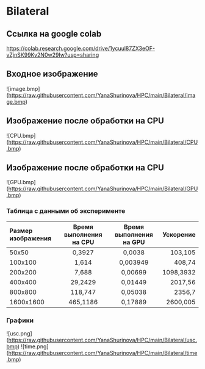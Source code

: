 # Bilateral

## Ссылка на google colab
https://colab.research.google.com/drive/1ycuul87ZX3eOF-vZjnSK99Kv2N0w29Iw?usp=sharing

## Входное изображение
![image.bmp] (https://raw.githubusercontent.com/YanaShurinova/HPC/main/Bilateral/image.bmp)

## Изображение после обработки на CPU
![CPU.bmp] (https://raw.githubusercontent.com/YanaShurinova/HPC/main/Bilateral/CPU.bmp)

## Изображение после обработки на CPU
![GPU.bmp] (https://raw.githubusercontent.com/YanaShurinova/HPC/main/Bilateral/GPU.bmp)


### Таблица с данными об эксперименте
| Размер изображения  | Время выполнения на CPU  | Время выполнения на GPU| Ускорение |
|:------------------- |:------------------------:|:----------------------:| ---------:|
| 50х50               | 0,3927                   | 0,0038                 | 103,105   |
| 100х100             | 1,614                    | 0,003949               | 408,74    |
| 200х200             | 7,688                    | 0,00699                | 1098,3932 |
| 400х400             | 29,2429                  | 0,01449                | 2017,56   |
| 800х800             | 118,747                  | 0,05038                | 2356,7    |
| 1600х1600           | 465,1186                 | 0,17889                | 2600,005  |


### Графики
![usc.png] (https://raw.githubusercontent.com/YanaShurinova/HPC/main/Bilateral/usc.bmp)
![time.png] (https://raw.githubusercontent.com/YanaShurinova/HPC/main/Bilateral/time.bmp)

